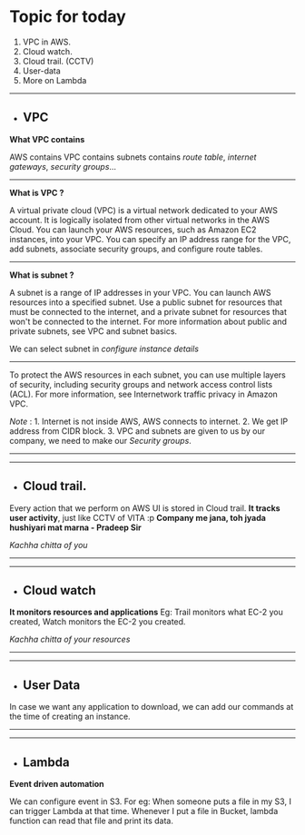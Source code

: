 # Topic for today

1. VPC in AWS.
2. Cloud watch.
3. Cloud trail. (CCTV)
4. User-data
5. More on Lambda

---

* ## VPC 

**What VPC contains**

AWS contains VPC contains subnets contains *route table*, *internet gateways*, *security groups*...

---

**What is VPC ?**

A virtual private cloud (VPC) is a virtual network dedicated to your AWS account. It is logically isolated from other virtual networks in the AWS Cloud. You can launch your AWS resources, such as Amazon EC2 instances, into your VPC. You can specify an IP address range for the VPC, add subnets, associate security groups, and configure route tables.

---
**What is subnet ?**

A subnet is a range of IP addresses in your VPC. You can launch AWS resources into a specified subnet. Use a public subnet for resources that must be connected to the internet, and a private subnet for resources that won't be connected to the internet. For more information about public and private subnets, see VPC and subnet basics.

We can select subnet in *configure instance details*

---

To protect the AWS resources in each subnet, you can use multiple layers of security, including security groups and network access control lists (ACL). For more information, see Internetwork traffic privacy in Amazon VPC.

*Note* : 1. Internet is not inside AWS, AWS connects to internet.
         2. We get IP address from CIDR block.
         3. VPC and subnets are given to us by our company, we need to make our *Security groups*.

---
---

* ## Cloud trail.

Every action that we perform on AWS UI is stored in Cloud trail. **It tracks user activity**, just like CCTV of VITA :p 
**Company me jana, toh jyada hushiyari mat marna - Pradeep Sir**

*Kachha chitta of you*

---
---

* ## Cloud watch

**It monitors resources and applications**
Eg: Trail monitors what EC-2 you created, Watch monitors the EC-2 you created.

*Kachha chitta of your resources*

---
---

* ## User Data

In case we want any application to download, we can add our commands at the time of creating an instance.

---
---

* ## Lambda

**Event driven automation**

We can configure event in S3. For eg: When someone puts a file in my S3, I can trigger Lambda at that time. 
Whenever I put a file in Bucket, lambda function can read that file and print its data.













